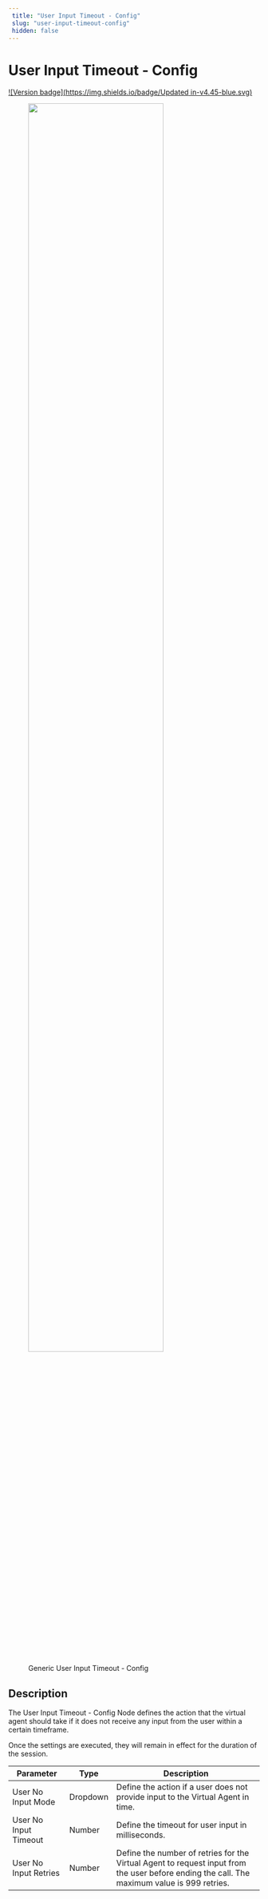 ```yaml
---
 title: "User Input Timeout - Config" 
 slug: "user-input-timeout-config" 
 hidden: false 
---
```


# User Input Timeout - Config

[![Version badge](https://img.shields.io/badge/Updated in-v4.45-blue.svg)](../../../../release-notes/4.45.md)

<figure>
  <img class="image-center" src="{{config.site_url}}ai/flow-nodes/images/generic-voice/user-input-timeout-config.png" width="80%" />
  <figcaption>Generic User Input Timeout - Config</figcaption>
</figure>

## Description

<div class="divider"></div>

The User Input Timeout - Config Node defines the action that the virtual agent should take if it does not receive any input from the user within a certain timeframe. 

Once the settings are executed, they will remain in effect for the duration of the session.

| Parameter             | Type     | Description                                                                                                                                 |
|-----------------------|----------|---------------------------------------------------------------------------------------------------------------------------------------------|
| User No Input Mode    | Dropdown | Define the action if a user does not provide input to the Virtual Agent in time.                                                            |
| User No Input Timeout | Number   | Define the timeout for user input in  milliseconds.                                                                                         |
| User No Input Retries | Number   | Define the number of retries for the Virtual Agent to request input from the user before ending the call. The maximum value is 999 retries. |